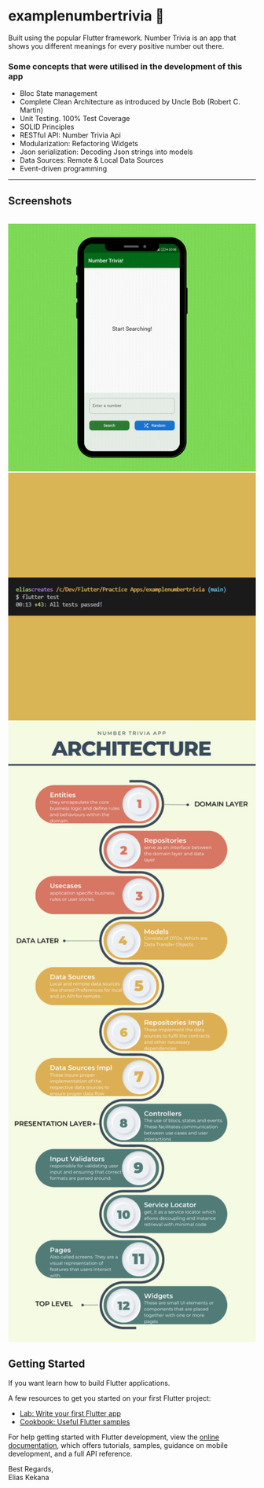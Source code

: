 # examplenumbertrivia 🔬

Built using the popular Flutter framework. Number Trivia is an app that shows you different meanings for every positive number out there.

### Some concepts that were utilised in the development of this app
- Bloc State management
- Complete Clean Architecture as introduced by Uncle Bob (Robert C. Martin)
- Unit Testing. 100% Test Coverage
- SOLID Principles
- RESTful API: Number Trivia Api
- Modularization: Refactoring Widgets
- Json serialization: Decoding Json strings into models
- Data Sources: Remote & Local Data Sources
- Event-driven programming

*****
## Screenshots
\
<img src="./screenshots/number_trivia_gif.gif" width="650px" title="Number Trivia">
<img src="./screenshots/number_trivia_test.png" width="650px" title="Number Trivia">
<img src="./screenshots/number_trivia_infographic_png.png" width="650px" title="Number Trivia">

## Getting Started

If you want learn how to build Flutter applications.

A few resources to get you started on your first Flutter project:

- [Lab: Write your first Flutter app](https://docs.flutter.dev/get-started/codelab)
- [Cookbook: Useful Flutter samples](https://docs.flutter.dev/cookbook)

For help getting started with Flutter development, view the
[online documentation](https://docs.flutter.dev/), which offers tutorials,
samples, guidance on mobile development, and a full API reference.

Best Regards,\
Elias Kekana
